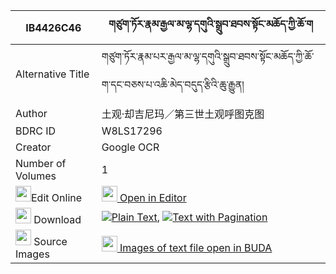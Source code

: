 |IB4426C46|གཙུག་ཏོར་རྣམ་རྒྱལ་མ་ལྷ་དགུའི་སྒྲུབ་ཐབས་སྟོང་མཆོད་ཀྱི་ཆོ་ག 
| --- | --- 
|Alternative Title |གཙུག་ཏོར་རྣམ་པར་རྒྱལ་མ་ལྷ་དགུའི་སྒྲུབ་ཐབས་སྟོང་མཆོད་ཀྱི་ཆོ་ག་དང་བཅས་པ་འཆི་མེད་བདུད་རྩིའི་ཆུ་རྒྱུན།
|Author| 土观·却吉尼玛／第三世土观呼图克图
|BDRC ID | W8LS17296
|Creator | Google OCR
|Number of Volumes| 1
|<img width="25" src="https://img.icons8.com/color/25/000000/edit-property.png">Edit Online| [<img width="25" src="https://avatars.githubusercontent.com/u/45091458?s=200&v=4"> Open in Editor](http://editor.openpecha.org/IB4426C46)
|<img width="25" src="https://img.icons8.com/fluent/48/000000/download-2.png"/>  Download | [![](https://img.icons8.com/color/20/000000/txt.png)Plain Text](https://github.com/Openpecha/IB4426C46/releases/download/v2/tsuktor_namgyal_ma_lha_gu_i_dr_plain_IB4426C46.zip), [![](https://img.icons8.com/color/20/000000/txt.png)Text with Pagination](https://github.com/Openpecha/IB4426C46/releases/download/v2/tsuktor_namgyal_ma_lha_gu_i_dr_pages_IB4426C46.zip)
|<img width="25" src="https://img.icons8.com/plasticine/100/000000/pictures-folder.png"/>  Source Images | [<img width="25" src="https://library.bdrc.io/icons/BUDA-small.svg"> Images of text file open in BUDA](https://library.bdrc.io/show/bdr:W8LS17296)